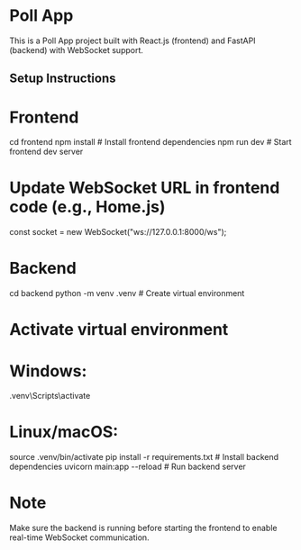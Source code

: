 # Poll App

This is a Poll App project built with React.js (frontend) and FastAPI (backend) with WebSocket support.

## Setup Instructions

# Frontend
cd frontend
npm install       # Install frontend dependencies
npm run dev       # Start frontend dev server
# Update WebSocket URL in frontend code (e.g., Home.js)
const socket = new WebSocket("ws://127.0.0.1:8000/ws");

# Backend
cd backend
python -m venv .venv          # Create virtual environment
# Activate virtual environment
# Windows:
.venv\Scripts\activate
# Linux/macOS:
source .venv/bin/activate
pip install -r requirements.txt   # Install backend dependencies
uvicorn main:app --reload         # Run backend server

# Note
Make sure the backend is running before starting the frontend to enable real-time WebSocket communication.
